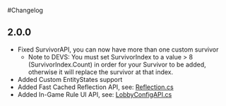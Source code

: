 #Changelog

## 2.0.0
- Fixed SurvivorAPI, you can now have more than one custom survivor
  - Note to DEVS: You must set SurvivorIndex to a value > 8 (SurvivorIndex.Count) in order for your Survivor to be added, otherwise it will replace the survivor at that index.
- Added Custom EntityStates support
- Added Fast Cached Reflection API, see: [Reflection.cs](https://github.com/risk-of-thunder/R2API/blob/master/R2API/Utils/Reflection.cs)
- Added In-Game Rule UI API, see: [LobbyConfigAPI.cs](https://github.com/risk-of-thunder/R2API/blob/master/R2API/LobbyConfigAPI.cs)
